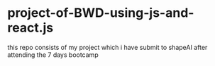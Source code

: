 # project-of-BWD-using-js-and-react.js
this repo consists of my project which i have submit to shapeAI after attending the 7 days  bootcamp

